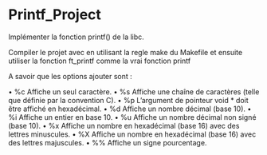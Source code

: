 # Printf_Project
Implémenter la fonction printf() de la libc.

Compiler le projet avec en utilisant la regle make du Makefile et ensuite utiliser la fonction ft_printf comme la vrai fonction printf

A savoir que les options ajouter sont :

• %c Affiche un seul caractère.
• %s Affiche une chaîne de caractères (telle que définie par la convention C).
• %p L’argument de pointeur void * doit être affiché en hexadécimal.
• %d Affiche un nombre décimal (base 10).
• %i Affiche un entier en base 10.
• %u Affiche un nombre décimal non signé (base 10).
• %x Affiche un nombre en hexadécimal (base 16) avec des lettres minuscules.
• %X Affiche un nombre en hexadécimal (base 16) avec des lettres majuscules.
• %% Affiche un signe pourcentage.
